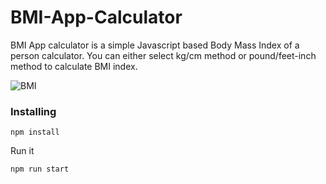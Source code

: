 # BMI-App-Calculator

BMI App calculator is a simple Javascript based Body Mass Index of a person calculator. You can either select kg/cm method or pound/feet-inch method to calculate BMI index.

![BMI](https://user-images.githubusercontent.com/6918020/92306520-5acd3500-efad-11ea-8582-7180b78e7c1f.png)

### Installing

```
npm install
```

Run it

```
npm run start
```
